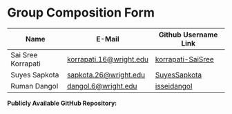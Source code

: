 # Group Composition Form

| Name  | E-Mail | Github Username Link |
| ------------- | ------------- | ------------- |
| Sai Sree Korrapati  | korrapati.16@wright.edu  | [korrapati-SaiSree](https://github.com/korrapati-SaiSree)  |
| Suyes Sapkota  | sapkota.26@wright.edu  | [SuyesSapkota](https://github.com/SuyesSapkota)  |
| Ruman Dangol  | dangol.6@wright.edu  | [isseidangol](https://github.com/isseidangol)  |

**Publicly Available GitHub Repository:** 
